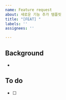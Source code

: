 ```yaml
---
name: Feature request
about: 새로운 기능 추가 템플릿
title: "[FEAT] "
labels: ''
assignees: ''

---
```


## Background
-

## To do
- [ ]
